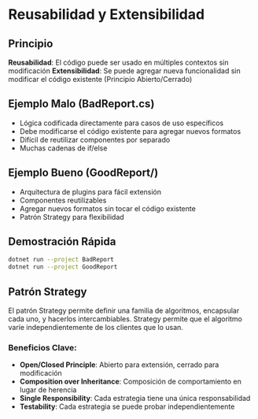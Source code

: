 # Reusabilidad y Extensibilidad

## Principio
**Reusabilidad**: El código puede ser usado en múltiples contextos sin modificación
**Extensibilidad**: Se puede agregar nueva funcionalidad sin modificar el código existente (Principio Abierto/Cerrado)

## Ejemplo Malo (BadReport.cs)
- Lógica codificada directamente para casos de uso específicos
- Debe modificarse el código existente para agregar nuevos formatos
- Difícil de reutilizar componentes por separado
- Muchas cadenas de if/else

## Ejemplo Bueno (GoodReport/)
- Arquitectura de plugins para fácil extensión
- Componentes reutilizables
- Agregar nuevos formatos sin tocar el código existente
- Patrón Strategy para flexibilidad

## Demostración Rápida
```bash
dotnet run --project BadReport
dotnet run --project GoodReport
```

## Patrón Strategy
El patrón Strategy permite definir una familia de algoritmos, encapsular cada uno, y hacerlos intercambiables. Strategy permite que el algoritmo varíe independientemente de los clientes que lo usan.

### Beneficios Clave:
- **Open/Closed Principle**: Abierto para extensión, cerrado para modificación
- **Composition over Inheritance**: Composición de comportamiento en lugar de herencia
- **Single Responsibility**: Cada estrategia tiene una única responsabilidad
- **Testability**: Cada estrategia se puede probar independientemente
